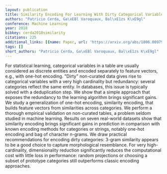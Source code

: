 ```yaml
---
layout: publication
title: Similarity Encoding For Learning With Dirty Categorical Variables
authors: "Patricio Cerda, Ga\xEBl Varoquaux, Bal\xE1zs K\xE9gl"
conference: Machine Learning
year: 2018
bibkey: cerda2018similarity
citations: 225
additional_links: [{name: Paper, url: 'https://arxiv.org/abs/1806.00979'}]
tags: []
short_authors: "Patricio Cerda, Ga\xEBl Varoquaux, Bal\xE1zs K\xE9gl"
---
```

For statistical learning, categorical variables in a table are usually
considered as discrete entities and encoded separately to feature vectors,
e.g., with one-hot encoding. "Dirty" non-curated data gives rise to categorical
variables with a very high cardinality but redundancy: several categories
reflect the same entity. In databases, this issue is typically solved with a
deduplication step. We show that a simple approach that exposes the redundancy
to the learning algorithm brings significant gains. We study a generalization
of one-hot encoding, similarity encoding, that builds feature vectors from
similarities across categories. We perform a thorough empirical validation on
non-curated tables, a problem seldom studied in machine learning. Results on
seven real-world datasets show that similarity encoding brings significant
gains in prediction in comparison with known encoding methods for categories or
strings, notably one-hot encoding and bag of character n-grams. We draw
practical recommendations for encoding dirty categories: 3-gram similarity
appears to be a good choice to capture morphological resemblance. For very
high-cardinality, dimensionality reduction significantly reduces the
computational cost with little loss in performance: random projections or
choosing a subset of prototype categories still outperforms classic encoding
approaches.